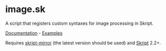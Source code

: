 # image.sk
A script that registers custom syntaxes for image processing in Skript.

[Documentation](https://github.com/Blueyescat/image.sk/wiki/Documentation) - [Examples](https://github.com/Blueyescat/image.sk/wiki/Examples)

Requires [skript-mirror](https://github.com/btk5h/skript-mirror) (the latest version should be used) and [Skript](https://github.com/bensku/Skript) 2.2+.
